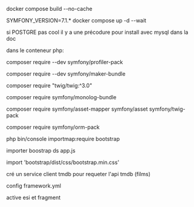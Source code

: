
docker compose build --no-cache

SYMFONY_VERSION=7.1.* docker compose up -d --wait

si POSTGRE pas cool il y a une précodure pour install avec mysql dans la doc

dans le conteneur php:

composer require --dev symfony/profiler-pack

composer require --dev symfony/maker-bundle

composer require "twig/twig:^3.0"

composer require symfony/monolog-bundle

composer require symfony/asset-mapper symfony/asset symfony/twig-pack

composer require symfony/orm-pack


php bin/console importmap:require bootstrap

importer boostrap ds app.js

import 'bootstrap/dist/css/bootstrap.min.css'


cré un service client tmdb pour requeter l'api tmdb (films)

config framework.yml

active esi et fragment


